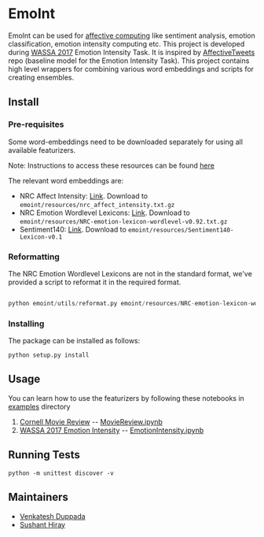 # EmoInt
EmoInt can be used for [affective computing](https://en.wikipedia.org/wiki/Affective_computing)
like sentiment analysis, emotion classification, emotion intensity computing etc. This project is developed
during [WASSA 2017](http://optima.jrc.it/wassa2017/) Emotion Intensity Task. It is inspired by
[AffectiveTweets](https://github.com/felipebravom/AffectiveTweets) repo (baseline model for the Emotion Intensity Task).
This project contains high level wrappers for combining various word embeddings and scripts for creating ensembles. 

## Install

### Pre-requisites
Some word-embeddings need to be downloaded separately for using all available featurizers.

Note: Instructions to access these resources can be found [here](http://saifmohammad.com/WebPages/AccessResource.htm)

The relevant word embeddings are:

* NRC Affect Intensity: [Link](http://saifmohammad.com/WebPages/AffectIntensity.htm). Download to `emoint/resources/nrc_affect_intensity.txt.gz`
* NRC Emotion Wordlevel Lexicons: [Link](http://saifmohammad.com/WebPages/lexicons.html). Download to `emoint/resources/NRC-emotion-lexicon-wordlevel-v0.92.txt.gz`
* Sentiment140: [Link](http://saifmohammad.com/WebPages/lexicons.html). Download to `emoint/resources/Sentiment140-Lexicon-v0.1` 

### Reformatting
The NRC Emotion Wordlevel Lexicons are not in the standard format, we've provided a script to reformat it in the required format.

```python

python emoint/utils/reformat.py emoint/resources/NRC-emotion-lexicon-wordlevel-v0.92.txt.gz

```

### Installing

The package can be installed as follows:
```
python setup.py install
```

## Usage
You can learn how to use the featurizers by following these notebooks in [examples](emoint/examples) directory
 1. [Cornell Movie Review](http://www.cs.cornell.edu/people/pabo/movie-review-data/) -- [MovieReview.ipynb](emoint/examples/MovieReview.ipynb)
 2. [WASSA 2017 Emotion Intensity](http://optima.jrc.it/wassa2017/) -- [EmotionIntensity.ipynb](emoint/examples/EmotionIntensity.ipynb)


## Running Tests
```
python -m unittest discover -v
```

## Maintainers
- [Venkatesh Duppada](venkatesh-1729.github.io)
- [Sushant Hiray](sushant-hiray.github.io)
